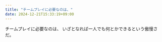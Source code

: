 ```yaml
---
title: "チームプレイに必要なのは、"
date: 2024-12-21T15:33:19+09:00
---
```

チームプレイに必要なのは、
いざとなれば一人でも何とかできるという傲慢さだ。
